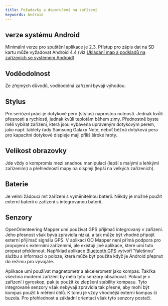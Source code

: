 ```yaml
---
title: Požadavky a doporučení na zařízení
keywords: Android
---
```


## verze systému Android

Minimální verze pro spuštění aplikace je 2.3. Přístup pro zápis dat na SD kartu může vyžadovat Android 4.4 (viz [Ukládání map a podkladů na zařízeních se systémem Android](android-storage.md))


## Voděodolnost

Ze zřejmých důvodů, voděodolná zařízení bývají výhodou.


## Stylus

Pro seriózní práci je dotykové pero (stylus) naprostou nutností. Jednak kvůli přesnosti a rychlosti, jednak kvůli teplotám během zimy. Přednostně byste měli vybírat zařízení, která jsou vybavena upraveným dotykovým perem, jako např. tablety řady Samsung Galaxy Note, neboť běžná dotyková pera pro kapacitní dotykové displeje mají příliš široké hroty.


## Velikost obrazovky

Jde vždy o kompromis mezi snadnou manipulací (lepší s malými a lehkými zařízeními) a přehledností mapy na displeji (lepší na velkých zařízeních).


## Baterie

Je velmi žádoucí mít zařízení s vyměnitelnou baterií. Někdy je možné použít externí baterii u zařízení s integrovanou baterií.


## Senzory

OpenOrienteering Mapper umí používat GPS přijímač integrovaný v zařízení. Jeho přesnost však bývá zpravidla nízká, a tak může být vhodné připojit externí přijímač signálu GPS. V aplikaci OO Mapper není přímá podpora pro propojení s externími zařízeními, ale existují jiné aplikace, které umí tuto propast překlenout. Například aplikace [Bluetooth GPS](https://play.google.com/store/apps/details?id=googoo.android.btgps&rdid=googoo.android.btgps) vytvoří "falešnou" službu s informací o poloze, která může být použita když je Android přepnut do režimu pro vývojáře.

Aplikace umí používat magnetometr a akcelerometr jako kompas. Takřka všechna moderní zařízení by měla tyto senzory obsahovat. Pokud je v zařízení i gyroskop, pak je použit ke zlepšení stability kompasu. Tyto integrované senzory však nebývají zpravidla tak přesné, aby mohl být kompas použit k měření úhlů. K tomu je vždy vhodnější externí kompas či buzola. Pro přehlednost a základní orientaci však tyto senzory postačí.

